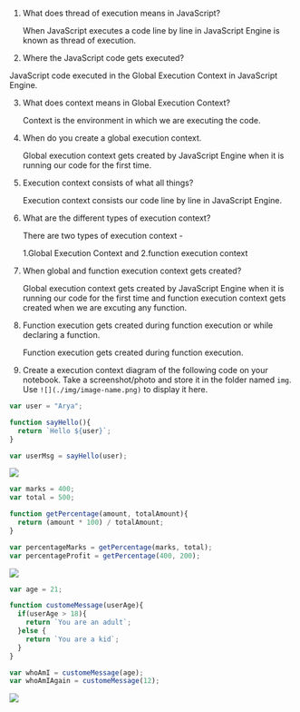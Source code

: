1. What does thread of execution means in JavaScript?

   When JavaScript executes a code line by line in JavaScript Engine is known as thread of execution.

2. Where the JavaScript code gets executed?

JavaScript code executed in the Global Execution Context in JavaScript Engine.

3. What does context means in Global Execution Context?
 
   Context is the environment in which we are executing the code.

4. When do you create a global execution context.

   Global execution context gets created by JavaScript Engine when it is running our code for the first time.

5. Execution context consists of what all things?

   Execution context consists our code line by line in JavaScript Engine.

6. What are the different types of execution context?

   There are  two types of execution context -

    1.Global Execution Context and 2.function execution context 

7. When global and function execution context gets created?

   Global execution context gets created by JavaScript Engine when
   it is running our code for the first time and function execution
   context gets created when we are excuting any function.

8. Function execution gets created during function execution or while declaring a function.

   Function execution gets created during function execution.

9. Create a execution context diagram of the following code on your notebook. Take a screenshot/photo and store it in the folder named `img`. Use `![](./img/image-name.png)` to display it here.



```js
var user = "Arya";

function sayHello(){
  return `Hello ${user}`;
}

var userMsg = sayHello(user);
```

<!-- Put your image here -->

![](./img/image-name.jpg)



```js
var marks = 400;
var total = 500;

function getPercentage(amount, totalAmount){
  return (amount * 100) / totalAmount;
}

var percentageMarks = getPercentage(marks, total);
var percentageProfit = getPercentage(400, 200);
```

<!-- Put your image here -->

![](./img/image-name.jpg)



```js
var age = 21;

function customeMessage(userAge){
  if(userAge > 18){
    return `You are an adult`;
  }else {
    return `You are a kid`;
  }
}

var whoAmI = customeMessage(age);
var whoAmIAgain = customeMessage(12);
```

<!-- Put your image here -->

![](./img/image-name.jpg)